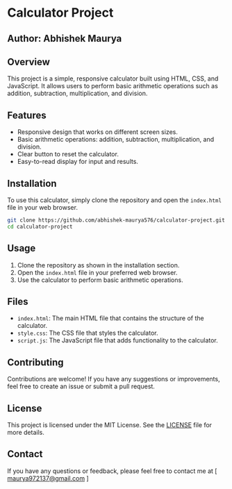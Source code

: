 # Calculator Project
## Author: Abhishek Maurya
## Overview

This project is a simple, responsive calculator built using HTML, CSS, and JavaScript. It allows users to perform basic arithmetic operations such as addition, subtraction, multiplication, and division.

## Features

- Responsive design that works on different screen sizes.
- Basic arithmetic operations: addition, subtraction, multiplication, and division.
- Clear button to reset the calculator.
- Easy-to-read display for input and results.

## Installation

To use this calculator, simply clone the repository and open the `index.html` file in your web browser.

```bash
git clone https://github.com/abhishek-maurya576/calculator-project.git
cd calculator-project
```

## Usage

1. Clone the repository as shown in the installation section.
2. Open the `index.html` file in your preferred web browser.
3. Use the calculator to perform basic arithmetic operations.

## Files

- `index.html`: The main HTML file that contains the structure of the calculator.
- `style.css`: The CSS file that styles the calculator.
- `script.js`: The JavaScript file that adds functionality to the calculator.

## Contributing

Contributions are welcome! If you have any suggestions or improvements, feel free to create an issue or submit a pull request.

## License

This project is licensed under the MIT License. See the [LICENSE](LICENSE) file for more details.

## Contact

If you have any questions or feedback, please feel free to contact me at [ maurya972137@gmail.com ]


